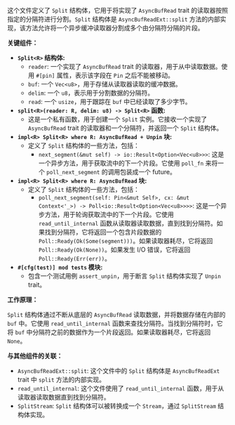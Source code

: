 这个文件定义了 `Split` 结构体，它用于将实现了 `AsyncBufRead` trait 的读取器按照指定的分隔符进行分割。`Split` 结构体是 `AsyncBufReadExt::split` 方法的内部实现，该方法允许将一个异步缓冲读取器分割成多个由分隔符分隔的片段。

**关键组件：**

*   **`Split<R>` 结构体:**
    *   `reader`:  一个实现了 `AsyncBufRead` trait 的读取器，用于从中读取数据。使用 `#[pin]` 属性，表示该字段在 `Pin` 之后不能被移动。
    *   `buf`:  一个 `Vec<u8>`，用于存储从读取器读取的缓冲数据。
    *   `delim`:  一个 `u8`，表示用于分割数据的分隔符。
    *   `read`:  一个 `usize`，用于跟踪在 `buf` 中已经读取了多少字节。
*   **`split<R>(reader: R, delim: u8) -> Split<R>` 函数:**
    *   这是一个私有函数，用于创建一个 `Split` 实例。它接收一个实现了 `AsyncBufRead` trait 的读取器和一个分隔符，并返回一个 `Split` 结构体。
*   **`impl<R> Split<R> where R: AsyncBufRead + Unpin` 块:**
    *   定义了 `Split` 结构体的一些方法，包括：
        *   `next_segment(&mut self) -> io::Result<Option<Vec<u8>>>`:  这是一个异步方法，用于获取流中的下一个片段。它使用 `poll_fn` 来将一个 `poll_next_segment` 的调用包装成一个 future。
*   **`impl<R> Split<R> where R: AsyncBufRead` 块:**
    *   定义了 `Split` 结构体的一些方法，包括：
        *   `poll_next_segment(self: Pin<&mut Self>, cx: &mut Context<'_>) -> Poll<io::Result<Option<Vec<u8>>>>`:  这是一个异步方法，用于轮询获取流中的下一个片段。它使用 `read_until_internal` 函数从读取器读取数据，直到找到分隔符。如果找到分隔符，它将返回一个包含片段数据的 `Poll::Ready(Ok(Some(segment)))`。如果读取器耗尽，它将返回 `Poll::Ready(Ok(None))`。如果发生 I/O 错误，它将返回 `Poll::Ready(Err(err))`。
*   **`#[cfg(test)] mod tests` 模块:**
    *   包含一个测试用例 `assert_unpin`，用于断言 `Split` 结构体实现了 `Unpin` trait。

**工作原理：**

`Split` 结构体通过不断从底层的 `AsyncBufRead` 读取数据，并将数据存储在内部的 `buf` 中。它使用 `read_until_internal` 函数来查找分隔符。当找到分隔符时，它将 `buf` 中分隔符之前的数据作为一个片段返回。如果读取器耗尽，它将返回 `None`。

**与其他组件的关联：**

*   `AsyncBufReadExt::split`:  这个文件中的 `Split` 结构体是 `AsyncBufReadExt` trait 中 `split` 方法的内部实现。
*   `read_until_internal`:  这个文件使用了 `read_until_internal` 函数，用于从读取器读取数据直到找到分隔符。
*   `SplitStream`:  `Split` 结构体可以被转换成一个 `Stream`，通过 `SplitStream` 结构体实现。
